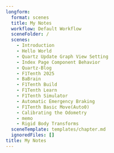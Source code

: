 ```yaml
---
longform:
  format: scenes
  title: My Notes
  workflow: Default Workflow
  sceneFolder: /
  scenes:
    - Introduction
    - Hello World
    - Quartz Update Graph View Setting
    - Index Page Component Behavior
    - Quartz-Blog
    - F1Tenth 2025
    - BaBrain
    - F1Tenth Build
    - F1Tenth Learn
    - F1Tenth Simulator
    - Automatic Emergency Braking
    - F1Tenth Basic Move(Auto0)
    - Calibrating the Odometry
    - memo
    - Rigid Body Transforms
  sceneTemplate: templates/chapter.md
  ignoredFiles: []
title: My Notes
---
```

